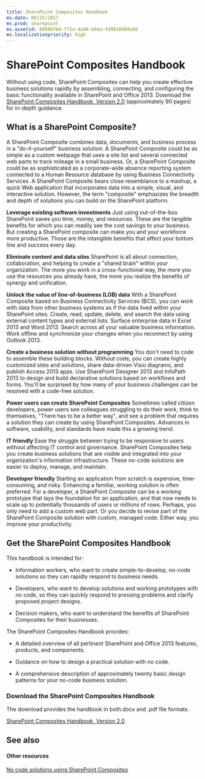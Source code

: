 ```yaml
---
title: SharePoint Composites Handbook
ms.date: 09/25/2017
ms.prod: sharepoint
ms.assetid: 0989bf64-ff2a-4ad4-b0da-43901040da98
ms.localizationpriority: high
---
```



# SharePoint Composites Handbook
Without using code, SharePoint Composites can help you create effective business solutions rapidly by assembling, connecting, and configuring the basic functionality available in SharePoint and Office 2013. Download the  [SharePoint Composites Handbook, Version 2.0](https://www.microsoft.com/download/details.aspx?id=36055) (approximately 90 pages) for in-depth guidance.
## What is a SharePoint Composite?

A SharePoint Composite combines data, documents, and business process in a "do-it-yourself" business solution. A SharePoint Composite could be as simple as a custom webpage that uses a site list and several connected web parts to track mileage in a small business. Or, a SharePoint Composite could be as sophisticated as a corporate-wide absence reporting system connected to a Human Resource database by using Business Connectivity Services. A SharePoint Composite bears close resemblance to a mashup, a quick Web application that incorporates data into a simple, visual, and interactive solution. However, the term "composite" emphasizes the breadth and depth of solutions you can build on the SharePoint platform.
  
    
    
 **Leverage existing software investments** Just using out-of-the-box SharePoint saves you time, money, and resources. These are the tangible benefits for which you can readily see the cost savings to your business. But creating a SharePoint composite can make you and your workforce more productive. Those are the intangible benefits that affect your bottom line and success every day.
  
    
    
 **Eliminate content and data silos** SharePoint is all about connection, collaboration, and helping to create a "shared brain" within your organization. The more you work in a cross-functional way, the more you use the resources you already have, the more you realize the benefits of synergy and unification.
  
    
    
 **Unlock the value of line-of-business (LOB) data** With a SharePoint Composite based on Business Connectivity Services (BCS), you can work with data from other business systems as if the data lived within your SharePoint sites. Create, read, update, delete, and search the data using external content types and external lists. Surface enterprise data in Excel 2013 and Word 2013. Search across all your valuable business information. Work offline and synchronize your changes when you reconnect by using Outlook 2013.
  
    
    
 **Create a business solution without programming** You don't need to code to assemble these building blocks. Without code, you can create highly customized sites and solutions, share data-driven Visio diagrams, and publish Access 2013 apps. Use SharePoint Designer 2013 and InfoPath 2013 to design and build declarative solutions based on workflows and forms. You'll be surprised by how many of your business challenges can be resolved with a code-free solution.
  
    
    
 **Power users can create SharePoint Composites** Sometimes called citizen developers, power users see colleagues struggling to do their work, think to themselves, "There has to be a better way", and see a problem that requires a solution they can create by using SharePoint Composites. Advances in software, usability, and standards have made this a growing trend.
  
    
    
 **IT friendly** Ease the struggle between trying to be responsive to users without affecting IT control and governance. SharePoint Composites help you create business solutions that are visible and integrated into your organization's information infrastructure. These no-code solutions are easier to deploy, manage, and maintain.
  
    
    
 **Developer friendly** Starting an application from scratch is expensive, time-consuming, and risky. Enhancing a familiar, working solution is often preferred. For a developer, a SharePoint Composite can be a working prototype that lays the foundation for an application, and that now needs to scale up to potentially thousands of users or millions of rows. Perhaps, you only need to add a custom web part. Or you decide to revise part of the SharePoint Composite solution with custom, managed code. Either way, you improve your productivity.
  
    
    

## Get the SharePoint Composites Handbook

This handbook is intended for:
  
    
    

- Information workers, who want to create simple-to-develop, no-code solutions so they can rapidly respond to business needs.
    
  
- Developers, who want to develop solutions and working prototypes with no code, so they can quickly respond to pressing problems and clarify proposed project designs.
    
  
- Decision makers, who want to understand the benefits of SharePoint Composites for their businesses.
    
  
The SharePoint Composites Handbook provides:
  
    
    

- A detailed overview of all pertinent SharePoint and Office 2013 features, products, and components.
    
  
- Guidance on how to design a practical solution with no code.
    
  
- A comprehensive description of approximately twenty basic design patterns for your no-code business solution.
    
  

### Download the SharePoint Composites Handbook

The download provides the handbook in both.docx and .pdf file formats.
  
    
    
 [SharePoint Composites Handbook, Version 2.0](https://www.microsoft.com/download/details.aspx?id=36055)
  
    
    

## See also


#### Other resources


  
    
    
 [No code solutions using SharePoint Composites](https://msdn.microsoft.com/sharepoint/fp161345)
